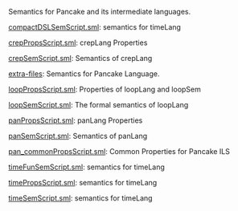 Semantics for Pancake and its intermediate languages.

[compactDSLSemScript.sml](compactDSLSemScript.sml):
semantics for timeLang

[crepPropsScript.sml](crepPropsScript.sml):
crepLang Properties

[crepSemScript.sml](crepSemScript.sml):
Semantics of crepLang

[extra-files](extra-files):
Semantics for Pancake Language.

[loopPropsScript.sml](loopPropsScript.sml):
Properties of loopLang and loopSem

[loopSemScript.sml](loopSemScript.sml):
The formal semantics of loopLang

[panPropsScript.sml](panPropsScript.sml):
panLang Properties

[panSemScript.sml](panSemScript.sml):
Semantics of panLang

[pan_commonPropsScript.sml](pan_commonPropsScript.sml):
Common Properties for Pancake ILS

[timeFunSemScript.sml](timeFunSemScript.sml):
semantics for timeLang

[timePropsScript.sml](timePropsScript.sml):
semantics for timeLang

[timeSemScript.sml](timeSemScript.sml):
semantics for timeLang

